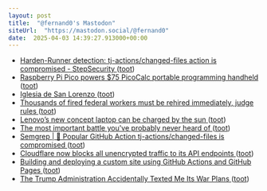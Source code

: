 ```yaml
---
layout: post
title:  "@fernand0's Mastodon"
siteUrl:  "https://mastodon.social/@fernand0"
date:  2025-04-03 14:39:27.913000+00:00
---
```

*  [Harden-Runner detection: tj-actions/changed-files action is compromised - StepSecurity ](https://www.stepsecurity.io/blog/harden-runner-detection-tj-actions-changed-files-action-is-compromise) ([toot](https://mastodon.social/@fernand0/114274544380023857))
*  [Raspberry Pi Pico powers $75 PicoCalc portable programming handheld ](https://www.tomshardware.com/raspberry-pi/raspberry-pi-pico-powers-usd75-picocalc-portable-programming-handhel) ([toot](https://mastodon.social/@fernand0/114274336857103540))
*  [Iglesia de San Lorenzo ](https://www.flickr.com/photos/fernand0/54399482512) ([toot](https://mastodon.social/@fernand0/114274307051600729))
*  [Thousands of fired federal workers must be rehired immediately, judge rules  ](https://www.politico.com/news/2025/03/13/fired-federal-probationary-employees-court-ruling-00228721) ([toot](https://mastodon.social/@fernand0/114273962523159666))
*  [Lenovo’s new concept laptop can be charged by the sun ](https://www.theverge.com/news/621693/lenovo-laptop-concept-yoga-solar-power-mw) ([toot](https://mastodon.social/@fernand0/114273698171981803))
*  [The most important battle you've probably never heard of ](https://www.bbc.com/news/magazine-2848414) ([toot](https://mastodon.social/@fernand0/114273524366863370))
*  [Semgrep \| 🚨 Popular GitHub Action tj-actions/changed-files is compromised ](https://semgrep.dev/blog/2025/popular-github-action-tj-actionschanged-files-is-compromised) ([toot](https://mastodon.social/@fernand0/114273334790105832))
*  [Cloudflare now blocks all unencrypted traffic to its API endpoints ](https://www.bleepingcomputer.com/news/security/cloudflare-now-blocks-all-unencrypted-traffic-to-its-api-endpoints) ([toot](https://mastodon.social/@fernand0/114273010093754725))
*  [Building and deploying a custom site using GitHub Actions and GitHub Pages ](https://til.simonwillison.net/github-actions/github-page) ([toot](https://mastodon.social/@fernand0/114271342739145579))
*  [The Trump Administration Accidentally Texted Me Its War Plans ](https://www.theatlantic.com/politics/archive/2025/03/trump-administration-accidentally-texted-me-its-war-plans/682151) ([toot](https://mastodon.social/@fernand0/114269605960755106))
